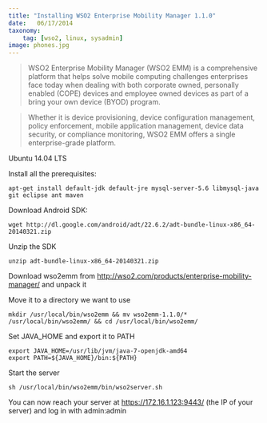 ```yaml
---
title: "Installing WSO2 Enterprise Mobility Manager 1.1.0"
date:   06/17/2014
taxonomy:
    tag: [wso2, linux, sysadmin]
image: phones.jpg
---
```

> WSO2 Enterprise Mobility Manager (WSO2 EMM) is a comprehensive platform that helps solve mobile computing challenges enterprises face today when dealing with both corporate owned, personally enabled (COPE) devices and employee owned devices as part of a bring your own device (BYOD) program.

> Whether it is device provisioning, device configuration management, policy enforcement, mobile application management, device data security, or compliance monitoring, WSO2 EMM offers a single enterprise-grade platform.

Ubuntu 14.04 LTS

Install all the prerequisites:

`apt-get install default-jdk default-jre mysql-server-5.6 libmysql-java git eclipse ant maven`

Download Android SDK:

`wget http://dl.google.com/android/adt/22.6.2/adt-bundle-linux-x86_64-20140321.zip`

Unzip the SDK

`unzip adt-bundle-linux-x86_64-20140321.zip`

Download wso2emm from http://wso2.com/products/enterprise-mobility-manager/ and unpack it

Move it to a directory we want to use

`mkdir /usr/local/bin/wso2emm && mv wso2emm-1.1.0/* /usr/local/bin/wso2emm/ && cd /usr/local/bin/wso2emm/`

Set JAVA_HOME and export it to PATH

`export JAVA_HOME=/usr/lib/jvm/java-7-openjdk-amd64`    
`export PATH=${JAVA_HOME}/bin:${PATH}`

Start the server

`sh /usr/local/bin/wso2emm/bin/wso2server.sh`

You can now reach your server at https://172.16.1.123:9443/ (the IP of your server) and log in with admin:admin
